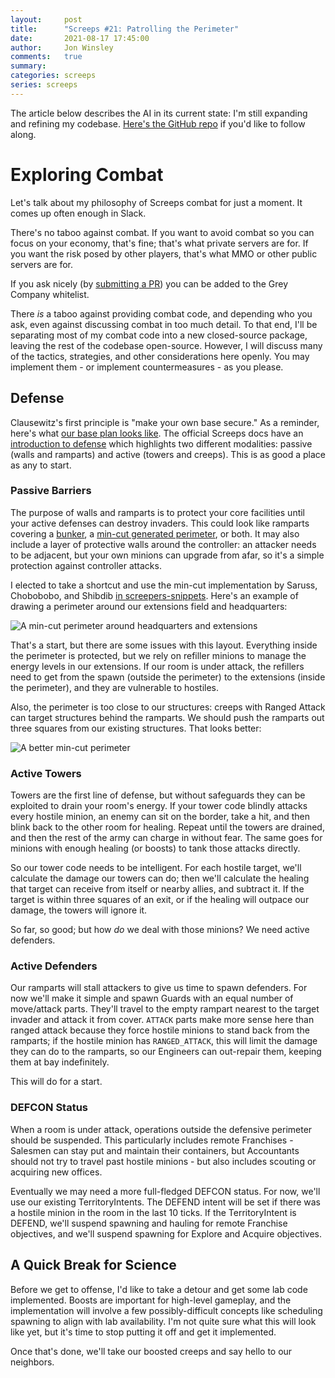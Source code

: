 ```yaml
---
layout:     post
title:      "Screeps #21: Patrolling the Perimeter"
date:       2021-08-17 17:45:00
author:     Jon Winsley
comments:   true
summary:    
categories: screeps
series: screeps
---
```


The article below describes the AI in its current state: I'm still expanding and refining my codebase. [Here's the GitHub repo](https://github.com/glitchassassin/screeps) if you'd like to follow along.

# Exploring Combat

Let's talk about my philosophy of Screeps combat for just a moment. It comes up often enough in Slack.

There's no taboo against combat. If you want to avoid combat so you can focus on your economy, that's fine; that's what private servers are for. If you want the risk posed by other players, that's what MMO or other public servers are for.

If you ask nicely (by [submitting a PR](https://github.com/glitchassassin/screeps)) you can be added to the Grey Company whitelist.

There *is* a taboo against providing combat code, and depending who you ask, even against discussing combat in too much detail. To that end, I'll be separating most of my combat code into a new closed-source package, leaving the rest of the codebase open-source. However, I will discuss many of the tactics, strategies, and other considerations here openly. You may implement them - or implement countermeasures - as you please.

## Defense

Clausewitz's first principle is "make your own base secure." As a reminder, here's what [our base plan looks like](https://www.jonwinsley.com/screeps/2020/11/11/screeps-room-planning/). The official Screeps docs have an [introduction to defense](https://docs.screeps.com/defense.html) which highlights two different modalities: passive (walls and ramparts) and active (towers and creeps). This is as good a place as any to start.

### Passive Barriers

The purpose of walls and ramparts is to protect your core facilities until your active defenses can destroy invaders. This could look like ramparts covering a [bunker](https://wiki.screepspl.us/index.php/Automatic_base_building#Bunker), a [min-cut generated perimeter](https://wiki.screepspl.us/index.php/Automatic_base_building#Minimum_Cut), or both. It may also include a layer of protective walls around the controller: an attacker needs to be adjacent, but your own minions can upgrade from afar, so it's a simple protection against controller attacks.

I elected to take a shortcut and use the min-cut implementation by Saruss, Chobobobo, and Shibdib [in screepers-snippets](https://github.com/screepers/screeps-snippets/blob/master/src/misc/JavaScript/minCutWallRampartsPlacement.js). Here's an example of drawing a perimeter around our extensions field and headquarters:

![A min-cut perimeter around headquarters and extensions](/images/screeps-patrolling-perimeter-1.png)

That's a start, but there are some issues with this layout. Everything inside the perimeter is protected, but we rely on refiller minions to manage the energy levels in our extensions. If our room is under attack, the refillers need to get from the spawn (outside the perimeter) to the extensions (inside the perimeter), and they are vulnerable to hostiles.

Also, the perimeter is too close to our structures: creeps with Ranged Attack can target structures behind the ramparts. We should push the ramparts out three squares from our existing structures. That looks better:

![A better min-cut perimeter](/images/screeps-patrolling-perimeter-2.png)

### Active Towers

Towers are the first line of defense, but without safeguards they can be exploited to drain your room's energy. If your tower code blindly attacks every hostile minion, an enemy can sit on the border, take a hit, and then blink back to the other room for healing. Repeat until the towers are drained, and then the rest of the army can charge in without fear. The same goes for minions with enough healing (or boosts) to tank those attacks directly.

So our tower code needs to be intelligent. For each hostile target, we'll calculate the damage our towers can do; then we'll calculate the healing that target can receive from itself or nearby allies, and subtract it. If the target is within three squares of an exit, or if the healing will outpace our damage, the towers will ignore it.

So far, so good; but how *do* we deal with those minions? We need active defenders.

### Active Defenders

Our ramparts will stall attackers to give us time to spawn defenders. For now we'll make it simple and spawn Guards with an equal number of move/attack parts. They'll travel to the empty rampart nearest to the target invader and attack it from cover. `ATTACK` parts make more sense here than ranged attack because they force hostile minions to stand back from the ramparts; if the hostile minion has `RANGED_ATTACK`, this will limit the damage they can do to the ramparts, so our Engineers can out-repair them, keeping them at bay indefinitely.

This will do for a start. 

### DEFCON Status

When a room is under attack, operations outside the defensive perimeter should be suspended. This particularly includes remote Franchises - Salesmen can stay put and maintain their containers, but Accountants should not try to travel past hostile minions - but also includes scouting or acquiring new offices.

Eventually we may need a more full-fledged DEFCON status. For now, we'll use our existing TerritoryIntents. The DEFEND intent will be set if there was a hostile minion in the room in the last 10 ticks. If the TerritoryIntent is DEFEND, we'll suspend spawning and hauling for remote Franchise objectives, and we'll suspend spawning for Explore and Acquire objectives.

## A Quick Break for Science

Before we get to offense, I'd like to take a detour and get some lab code implemented. Boosts are important for high-level gameplay, and the implementation will involve a few possibly-difficult concepts like scheduling spawning to align with lab availability. I'm not quite sure what this will look like yet, but it's time to stop putting it off and get it implemented.

Once that's done, we'll take our boosted creeps and say hello to our neighbors.